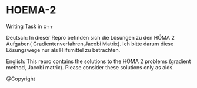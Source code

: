 # HOEMA-2
Writing Task in c++


Deutsch: 
In dieser Repro befinden sich die Lösungen zu den HÖMA 2 Aufgaben( Gradientenverfahren,Jacobi Matrix). 
Ich bitte darum diese Lösungswege nur als Hilfsmittel zu betrachten.


English:
This repro contains the solutions to the HÖMA 2 problems (gradient method, Jacobi matrix).
Please consider these solutions only as aids.


@Copyright
